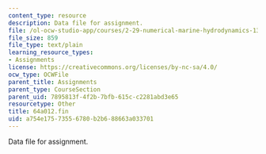 ```yaml
---
content_type: resource
description: Data file for assignment.
file: /ol-ocw-studio-app/courses/2-29-numerical-marine-hydrodynamics-13-024-spring-2003/a754e17573556780b2b688663a033701_64a012.fin
file_size: 859
file_type: text/plain
learning_resource_types:
- Assignments
license: https://creativecommons.org/licenses/by-nc-sa/4.0/
ocw_type: OCWFile
parent_title: Assignments
parent_type: CourseSection
parent_uid: 7895813f-4f2b-7bfb-615c-c2281abd3e65
resourcetype: Other
title: 64a012.fin
uid: a754e175-7355-6780-b2b6-88663a033701
---
```

Data file for assignment.